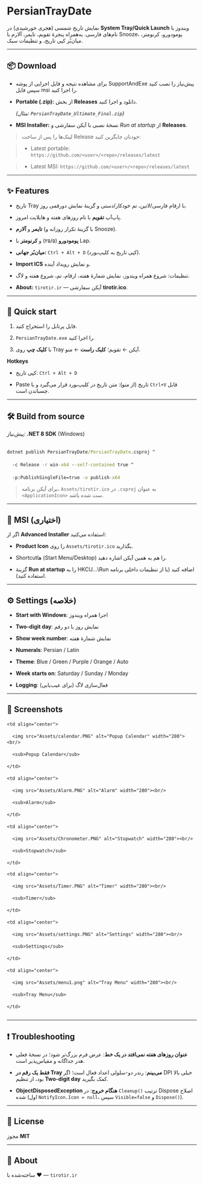 # PersianTrayDate

نمایش تاریخ شمسی (هجری خورشیدی) در **System Tray/Quick Launch** ویندوز با نام‌های فارسی. به‌همراه پنجرهٔ تقویم، تایمر، آلارم با Snooze، پومودورو، کرنومتر، میان‌بُر کپی تاریخ، و تنظیمات سبک.



---



## 📦 Download

- برای مشاهده نتیجه و فایل اجرایی از پوشه SupportAndExe پیش‌نیاز را نصب کنید سپس فایل msi را اجرا کنید.

- **Portable (.zip):** از بخش **Releases** دانلود و اجرا کنید.  

  *(مثال: `PersianTrayDate_Ultimate_Final.zip`)*  

- **MSI Installer:** نسخهٔ نصبی با آیکن سفارشی و *Run at startup* از **Releases**.  

> لینک‌ها را پس از ساخت Release خودتان جایگزین کنید:

> - Latest portable: `https://github.com/<user>/<repo>/releases/latest`

> - Latest MSI: `https://github.com/<user>/<repo>/releases/latest`



---



## ✨ Features

- تاریخ Tray با ارقام فارسی/لاتین، تم خودکار/دستی و گزینهٔ نمایش دو‌رقمی روز.

- پاپ‌آپ **تقویم** با نام روزهای هفته و هایلایت امروز.

- **تایمر** و **آلارم** (با گزینهٔ تکرار روزانه و Snooze).

- **پومودورو** (۲۵/۵) و **کرنومتر** با Lap.

- **میان‌بُر جهانی:** `Ctrl + Alt + D` (کپی تاریخ به کلیپ‌بورد).

- **Import ICS** و نمایش رویداد آینده.

- تنظیمات: شروع همراه ویندوز، نمایش شمارهٔ هفته، ارقام، تم، شروع هفته و لاگ.

- **About:** `tirotir.ir` — آیکن سفارشی **tirotir.ico**.



---



## 🚀 Quick start

1) فایل پرتابل را استخراج کنید.  

2) `PersianTrayDate.exe` را اجرا کنید.  

3) با **کلیک چپ** روی Tray آیکن ← تقویم؛ **کلیک راست** ← منو.



**Hotkeys**

- کپی تاریخ: `Ctrl + Alt + D`  

- Paste تاریخ (از منو): متن تاریخ در کلیپ‌بورد قرار می‌گیرد و با `Ctrl+V` قابل چسباندن است.



---



## 🛠 Build from source

پیش‌نیاز: **.NET 8 SDK** (Windows)



```bat

dotnet publish PersianTrayDate/PersianTrayDate.csproj ^

  -c Release -r win-x64 --self-contained true ^

  -p:PublishSingleFile=true -o publish-x64

```



> برای آیکن برنامه، `Assets/tirotir.ico` در `.csproj` به عنوان `<ApplicationIcon>` ست شده باشد.



---



## 🧰 MSI (اختیاری)

اگر از **Advanced Installer** استفاده می‌کنید:

- **Product Icon** را روی `Assets/tirotir.ico` بگذارید.

- Shortcutها (Start Menu/Desktop) را هم به همین آیکن اشاره دهید.

- گزینهٔ **Run at startup** را به HKCU\...\Run اضافه کنید (یا از تنظیمات داخلی برنامه استفاده کنید).



---



## ⚙️ Settings (خلاصه)

- **Start with Windows**: اجرا همراه ویندوز  

- **Two-digit day**: نمایش روز با دو رقم  

- **Show week number**: نمایش شمارهٔ هفته  

- **Numerals**: Persian / Latin  

- **Theme**: Blue / Green / Purple / Orange / Auto  

- **Week starts on**: Saturday / Sunday / Monday  

- **Logging**: فعال‌سازی لاگ (برای عیب‌یابی)



---



## 📸 Screenshots

<table>

  <tr>

    <td align="center">

      <img src="Assets/calendar.PNG" alt="Popup Calendar" width="280"><br/>

      <sub>Popup Calendar</sub>

    </td>

    <td align="center">

      <img src="Assets/Alarm.PNG" alt="Alarm" width="280"><br/>

      <sub>Alarm</sub>

    </td>

    <td align="center">

      <img src="Assets/Chronometer.PNG" alt="Stopwatch" width="280"><br/>

      <sub>Stopwatch</sub>

    </td>

  </tr>

  <tr>

    <td align="center">

      <img src="Assets/Timer.PNG" alt="Timer" width="280"><br/>

      <sub>Timer</sub>

    </td>

    <td align="center">

      <img src="Assets/settings.PNG" alt="Settings" width="280"><br/>

      <sub>Settings</sub>

    </td>

    <td align="center">

      <img src="Assets/menu1.png" alt="Tray Menu" width="280"><br/>

      <sub>Tray Menu</sub>

    </td>

  </tr>

</table>



---



## ❗ Troubleshooting

- **عنوان روزهای هفته نمی‌افتد در یک خط**: عرض فرم بزرگ‌تر شود؛ در نسخهٔ فعلی هدر جداگانه و مقیاس‌پذیر است.  

- **فقط یک رقم در Tray می‌بینم**: رندر دو-سلولی اعداد فعال است؛ اگر DPI خیلی بالا بود، از تنظیم **Two-digit day** کمک بگیرید.  

- **ObjectDisposedException هنگام خروج**: در `Cleanup()` ترتیب Dispose اصلاح شده (اول `NotifyIcon.Icon = null`، سپس `Visible=false` و `Dispose()`).



---



## 📄 License

مجوز **MIT**


---



## 👤 About

ساخته‌شده با ❤️ — `tirotir.ir`

